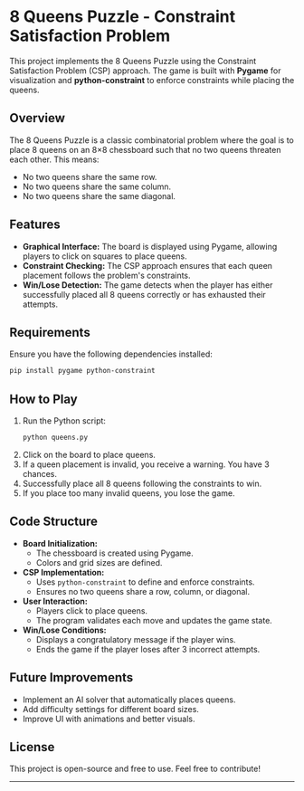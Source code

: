 # 8 Queens Puzzle - Constraint Satisfaction Problem

This project implements the 8 Queens Puzzle using the Constraint Satisfaction Problem (CSP) approach. The game is built with **Pygame** for visualization and **python-constraint** to enforce constraints while placing the queens.

## Overview
The 8 Queens Puzzle is a classic combinatorial problem where the goal is to place 8 queens on an 8×8 chessboard such that no two queens threaten each other. This means:
- No two queens share the same row.
- No two queens share the same column.
- No two queens share the same diagonal.

## Features
- **Graphical Interface:** The board is displayed using Pygame, allowing players to click on squares to place queens.
- **Constraint Checking:** The CSP approach ensures that each queen placement follows the problem's constraints.
- **Win/Lose Detection:** The game detects when the player has either successfully placed all 8 queens correctly or has exhausted their attempts.

## Requirements
Ensure you have the following dependencies installed:
```bash
pip install pygame python-constraint
```

## How to Play
1. Run the Python script:
   ```bash
   python queens.py
   ```
2. Click on the board to place queens.
3. If a queen placement is invalid, you receive a warning. You have 3 chances.
4. Successfully place all 8 queens following the constraints to win.
5. If you place too many invalid queens, you lose the game.

## Code Structure
- **Board Initialization:**
  - The chessboard is created using Pygame.
  - Colors and grid sizes are defined.
- **CSP Implementation:**
  - Uses `python-constraint` to define and enforce constraints.
  - Ensures no two queens share a row, column, or diagonal.
- **User Interaction:**
  - Players click to place queens.
  - The program validates each move and updates the game state.
- **Win/Lose Conditions:**
  - Displays a congratulatory message if the player wins.
  - Ends the game if the player loses after 3 incorrect attempts.

## Future Improvements
- Implement an AI solver that automatically places queens.
- Add difficulty settings for different board sizes.
- Improve UI with animations and better visuals.

## License
This project is open-source and free to use. Feel free to contribute!

---
